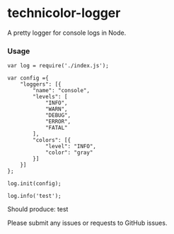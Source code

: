 # technicolor-logger
A pretty logger for console logs in Node.


### Usage
    var log = require('./index.js');

    var config ={
        "loggers": [{
            "name": "console",
            "levels": [
                "INFO",
                "WARN",
                "DEBUG",
                "ERROR",
                "FATAL"
            ],
            "colors": [{
                "level": "INFO",
                "color": "gray"
            }]
        }]
    };

    log.init(config);

    log.info('test');

Should produce:
    test

Please submit any issues or requests to GitHub issues.
